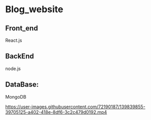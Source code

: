 # Blog_website
## Front_end
React.js
## BackEnd
node.js
## DataBase:
MongoDB


https://user-images.githubusercontent.com/72190187/139839855-39705125-a402-418e-8df6-3c2c479d0192.mp4



